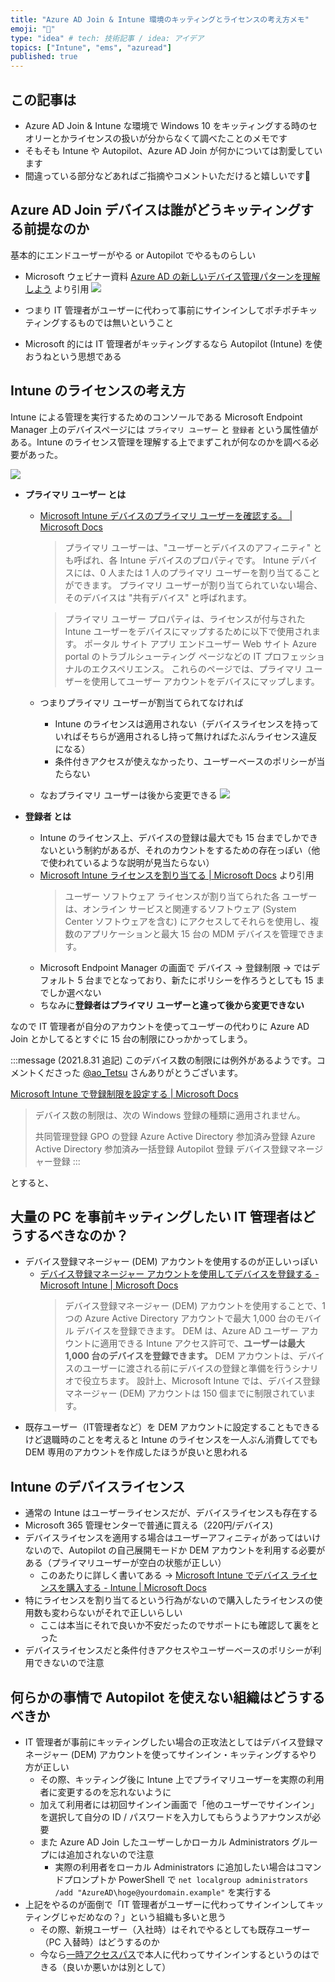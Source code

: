 ```yaml
---
title: "Azure AD Join & Intune 環境のキッティングとライセンスの考え方メモ"
emoji: "📝"
type: "idea" # tech: 技術記事 / idea: アイデア
topics: ["Intune", "ems", "azuread"]
published: true
---
```

## この記事は
- Azure AD Join & Intune な環境で Windows 10 をキッティングする時のセオリーとかライセンスの扱いが分からなくて調べたことのメモです
- そもそも Intune や Autopilot、Azure AD Join が何かについては割愛しています
- 間違っている部分などあればご指摘やコメントいただけると嬉しいです🙏

## Azure AD Join デバイスは誰がどうキッティングする前提なのか
基本的にエンドユーザーがやる or Autopilot でやるものらしい

- Microsoft ウェビナー資料 [Azure AD の新しいデバイス管理パターンを理解しよう](https://azureadwebinar.blob.core.windows.net/contents/Azure%20AD%20-%20Modern%20Device%20Management.pptx) より引用
![](https://storage.googleapis.com/zenn-user-upload/vp43slvxhk18h35rp219j6e0d22z)

- つまり IT 管理者がユーザーに代わって事前にサインインしてポチポチキッティングするものでは無いということ
- Microsoft 的には IT 管理者がキッティングするなら Autopilot (Intune) を使おうねという思想である

## Intune のライセンスの考え方

Intune による管理を実行するためのコンソールである Microsoft Endpoint Manager 上のデバイスページには `プライマリ ユーザー` と  `登録者` という属性値がある。Intune のライセンス管理を理解する上でまずこれが何なのかを調べる必要があった。

![](https://storage.googleapis.com/zenn-user-upload/lal120esapvlnszbzqx5xzw6hjy8)

- **プライマリ ユーザー とは**
    - [Microsoft Intune デバイスのプライマリ ユーザーを確認する。 | Microsoft Docs](https://docs.microsoft.com/ja-jp/mem/intune/remote-actions/find-primary-user)
        > プライマリ ユーザーは、"ユーザーとデバイスのアフィニティ" とも呼ばれ、各 Intune デバイスのプロパティです。 Intune デバイスには、0 人または 1 人のプライマリ ユーザーを割り当てることができます。 プライマリ ユーザーが割り当てられていない場合、そのデバイスは "共有デバイス" と呼ばれます。

        > プライマリ ユーザー プロパティは、ライセンスが付与された Intune ユーザーをデバイスにマップするために以下で使用されます。
        > ポータル サイト アプリ
        > エンドユーザー Web サイト
        > Azure portal のトラブルシューティング ページなどの IT プロフェッショナルのエクスペリエンス。 これらのページでは、プライマリ ユーザーを使用してユーザー アカウントをデバイスにマップします。
    - つまりプライマリ ユーザーが割当てられてなければ
        -  Intune のライセンスは適用されない（デバイスライセンスを持っていればそちらが適用されるし持って無ければたぶんライセンス違反になる）
        - 条件付きアクセスが使えなかったり、ユーザーベースのポリシーが当たらない
    - なおプライマリ ユーザーは後から変更できる
    ![](https://storage.googleapis.com/zenn-user-upload/2f2ntyuwxad9hwwyiwuihrvrespg)

- **登録者 とは**
  - Intune のライセンス上、デバイスの登録は最大でも 15 台までしかできないという制約があるが、それのカウントをするための存在っぽい（他で使われているような説明が見当たらない）
  - [Microsoft Intune ライセンスを割り当てる | Microsoft Docs](https://docs.microsoft.com/ja-jp/mem/intune/fundamentals/licenses-assign) より引用
    > ユーザー ソフトウェア ライセンスが割り当てられた各 ユーザー は、オンライン サービスと関連するソフトウェア (System Center ソフトウェアを含む) にアクセスしてそれらを使用し、複数のアプリケーションと最大 15 台の MDM デバイスを管理できます。
  - Microsoft Endpoint Manager の画面で デバイス -> 登録制限 -> ではデフォルト 5 台までとなっており、新たにポリシーを作ろうとしても 15 までしか選べない
  - ちなみに**登録者はプライマリ ユーザーと違って後から変更できない**


なので IT 管理者が自分のアカウントを使ってユーザーの代わりに Azure AD Join とかしてるとすぐに 15 台の制限にひっかかってしまう。

:::message
(2021.8.31 追記)
このデバイス数の制限には例外があるようです。コメントくださった [@ao_Tetsu](https://twitter.com/ao_Tetsu) さんありがとうございます。

[Microsoft Intune で登録制限を設定する | Microsoft Docs](https://docs.microsoft.com/ja-jp/mem/intune/enrollment/enrollment-restrictions-set)
> デバイス数の制限は、次の Windows 登録の種類に適用されません。
> 
> 共同管理登録
> GPO の登録
> Azure Active Directory 参加済み登録
> Azure Active Directory 参加済み一括登録
> Autopilot 登録
> デバイス登録マネージャー登録
:::

とすると、

## 大量の PC を事前キッティングしたい IT 管理者はどうするべきなのか？
- デバイス登録マネージャー (DEM) アカウントを使用するのが正しいっぽい
    - [デバイス登録マネージャー アカウントを使用してデバイスを登録する - Microsoft Intune | Microsoft Docs](https://docs.microsoft.com/ja-jp/mem/intune/enrollment/device-enrollment-manager-enroll)
        > デバイス登録マネージャー (DEM) アカウントを使用することで、1 つの Azure Active Directory アカウントで最大 1,000 台のモバイル デバイスを登録できます。 DEM は、Azure AD ユーザー アカウントに適用できる Intune アクセス許可で、**ユーザーは最大 1,000 台のデバイスを登録できます。** DEM アカウントは、デバイスのユーザーに渡される前にデバイスの登録と準備を行うシナリオで役立ちます。 設計上、Microsoft Intune では、デバイス登録マネージャー (DEM) アカウントは 150 個までに制限されています。
- 既存ユーザー（IT管理者など）を DEM アカウントに設定することもできるけど退職時のことを考えると Intune のライセンスを一人ぶん消費してでも DEM 専用のアカウントを作成したほうが良いと思われる

## Intune のデバイスライセンス
- 通常の Intune はユーザーライセンスだが、デバイスライセンスも存在する
- Microsoft 365 管理センターで普通に買える（220円/デバイス)
- デバイスライセンスを適用する場合はユーザーアフィニティがあってはいけないので、Autopilot の自己展開モードか DEM アカウントを利用する必要がある（プライマリユーザーが空白の状態が正しい）
  - このあたりに詳しく書いてある -> [Microsoft Intune でデバイス ライセンスを購入する - Intune | Microsoft Docs](https://docs.microsoft.com/ja-jp/troubleshoot/mem/intune/device-licenses-introduction)
- 特にライセンスを割り当てるという行為がないので購入したライセンスの使用数も変わらないがそれで正しいらしい
  - ここは本当にそれで良いか不安だったのでサポートにも確認して裏をとった
- デバイスライセンスだと条件付きアクセスやユーザーベースのポリシーが利用できないので注意

## 何らかの事情で Autopilot を使えない組織はどうするべきか
- IT 管理者が事前にキッティングしたい場合の正攻法としてはデバイス登録マネージャー (DEM) アカウントを使ってサインイン・キッティングするやり方が正しい
  - その際、キッティング後に Intune 上でプライマリユーザーを実際の利用者に変更するのを忘れないように
  - 加えて利用者には初回サインイン画面で「他のユーザーでサインイン」を選択して自分の ID / パスワードを入力してもらうようアナウンスが必要
  - また Azure AD Join したユーザーしかローカル Administrators グループには追加されないので注意
    - 実際の利用者をローカル Administrators に追加したい場合はコマンドプロンプトか PowerShell で `net localgroup administrators /add "AzureAD\hoge@yourdomain.example"` を実行する
- 上記をやるのが面倒で「IT 管理者がユーザーに代わってサインインしてキッティングじゃだめなの？」という組織も多いと思う
  - その際、新規ユーザー（入社時）はそれでやるとしても既存ユーザー（PC 入替時）はどうするのか
  - 今なら[一時アクセスパス](https://docs.microsoft.com/ja-jp/azure/active-directory/authentication/howto-authentication-temporary-access-pass)で本人に代わってサインインするというのはできる（良いか悪いかは別として）
